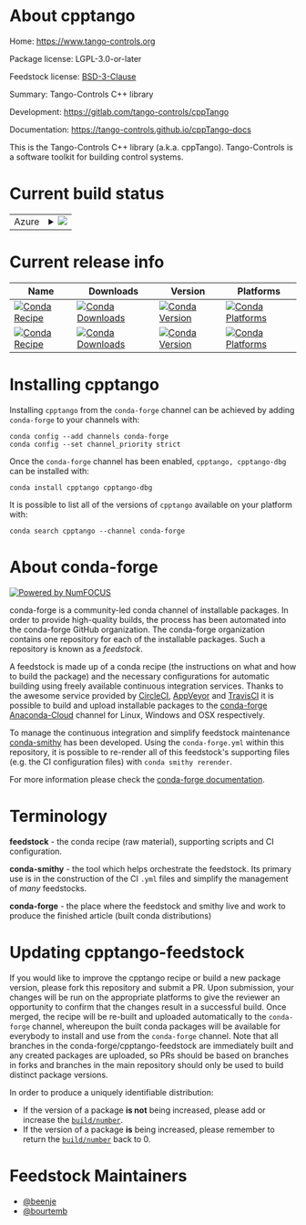 About cpptango
==============

Home: https://www.tango-controls.org

Package license: LGPL-3.0-or-later

Feedstock license: [BSD-3-Clause](https://github.com/conda-forge/cpptango-feedstock/blob/master/LICENSE.txt)

Summary: Tango-Controls C++ library

Development: https://gitlab.com/tango-controls/cppTango

Documentation: https://tango-controls.github.io/cppTango-docs

This is the Tango-Controls C++ library (a.k.a. cppTango).
Tango-Controls is a software toolkit for building control systems.


Current build status
====================


<table>
    
  <tr>
    <td>Azure</td>
    <td>
      <details>
        <summary>
          <a href="https://dev.azure.com/conda-forge/feedstock-builds/_build/latest?definitionId=11614&branchName=master">
            <img src="https://dev.azure.com/conda-forge/feedstock-builds/_apis/build/status/cpptango-feedstock?branchName=master">
          </a>
        </summary>
        <table>
          <thead><tr><th>Variant</th><th>Status</th></tr></thead>
          <tbody><tr>
              <td>linux_64</td>
              <td>
                <a href="https://dev.azure.com/conda-forge/feedstock-builds/_build/latest?definitionId=11614&branchName=master">
                  <img src="https://dev.azure.com/conda-forge/feedstock-builds/_apis/build/status/cpptango-feedstock?branchName=master&jobName=linux&configuration=linux_64_" alt="variant">
                </a>
              </td>
            </tr><tr>
              <td>win_64</td>
              <td>
                <a href="https://dev.azure.com/conda-forge/feedstock-builds/_build/latest?definitionId=11614&branchName=master">
                  <img src="https://dev.azure.com/conda-forge/feedstock-builds/_apis/build/status/cpptango-feedstock?branchName=master&jobName=win&configuration=win_64_" alt="variant">
                </a>
              </td>
            </tr>
          </tbody>
        </table>
      </details>
    </td>
  </tr>
</table>

Current release info
====================

| Name | Downloads | Version | Platforms |
| --- | --- | --- | --- |
| [![Conda Recipe](https://img.shields.io/badge/recipe-cpptango-green.svg)](https://anaconda.org/conda-forge/cpptango) | [![Conda Downloads](https://img.shields.io/conda/dn/conda-forge/cpptango.svg)](https://anaconda.org/conda-forge/cpptango) | [![Conda Version](https://img.shields.io/conda/vn/conda-forge/cpptango.svg)](https://anaconda.org/conda-forge/cpptango) | [![Conda Platforms](https://img.shields.io/conda/pn/conda-forge/cpptango.svg)](https://anaconda.org/conda-forge/cpptango) |
| [![Conda Recipe](https://img.shields.io/badge/recipe-cpptango--dbg-green.svg)](https://anaconda.org/conda-forge/cpptango-dbg) | [![Conda Downloads](https://img.shields.io/conda/dn/conda-forge/cpptango-dbg.svg)](https://anaconda.org/conda-forge/cpptango-dbg) | [![Conda Version](https://img.shields.io/conda/vn/conda-forge/cpptango-dbg.svg)](https://anaconda.org/conda-forge/cpptango-dbg) | [![Conda Platforms](https://img.shields.io/conda/pn/conda-forge/cpptango-dbg.svg)](https://anaconda.org/conda-forge/cpptango-dbg) |

Installing cpptango
===================

Installing `cpptango` from the `conda-forge` channel can be achieved by adding `conda-forge` to your channels with:

```
conda config --add channels conda-forge
conda config --set channel_priority strict
```

Once the `conda-forge` channel has been enabled, `cpptango, cpptango-dbg` can be installed with:

```
conda install cpptango cpptango-dbg
```

It is possible to list all of the versions of `cpptango` available on your platform with:

```
conda search cpptango --channel conda-forge
```


About conda-forge
=================

[![Powered by NumFOCUS](https://img.shields.io/badge/powered%20by-NumFOCUS-orange.svg?style=flat&colorA=E1523D&colorB=007D8A)](http://numfocus.org)

conda-forge is a community-led conda channel of installable packages.
In order to provide high-quality builds, the process has been automated into the
conda-forge GitHub organization. The conda-forge organization contains one repository
for each of the installable packages. Such a repository is known as a *feedstock*.

A feedstock is made up of a conda recipe (the instructions on what and how to build
the package) and the necessary configurations for automatic building using freely
available continuous integration services. Thanks to the awesome service provided by
[CircleCI](https://circleci.com/), [AppVeyor](https://www.appveyor.com/)
and [TravisCI](https://travis-ci.com/) it is possible to build and upload installable
packages to the [conda-forge](https://anaconda.org/conda-forge)
[Anaconda-Cloud](https://anaconda.org/) channel for Linux, Windows and OSX respectively.

To manage the continuous integration and simplify feedstock maintenance
[conda-smithy](https://github.com/conda-forge/conda-smithy) has been developed.
Using the ``conda-forge.yml`` within this repository, it is possible to re-render all of
this feedstock's supporting files (e.g. the CI configuration files) with ``conda smithy rerender``.

For more information please check the [conda-forge documentation](https://conda-forge.org/docs/).

Terminology
===========

**feedstock** - the conda recipe (raw material), supporting scripts and CI configuration.

**conda-smithy** - the tool which helps orchestrate the feedstock.
                   Its primary use is in the construction of the CI ``.yml`` files
                   and simplify the management of *many* feedstocks.

**conda-forge** - the place where the feedstock and smithy live and work to
                  produce the finished article (built conda distributions)


Updating cpptango-feedstock
===========================

If you would like to improve the cpptango recipe or build a new
package version, please fork this repository and submit a PR. Upon submission,
your changes will be run on the appropriate platforms to give the reviewer an
opportunity to confirm that the changes result in a successful build. Once
merged, the recipe will be re-built and uploaded automatically to the
`conda-forge` channel, whereupon the built conda packages will be available for
everybody to install and use from the `conda-forge` channel.
Note that all branches in the conda-forge/cpptango-feedstock are
immediately built and any created packages are uploaded, so PRs should be based
on branches in forks and branches in the main repository should only be used to
build distinct package versions.

In order to produce a uniquely identifiable distribution:
 * If the version of a package **is not** being increased, please add or increase
   the [``build/number``](https://docs.conda.io/projects/conda-build/en/latest/resources/define-metadata.html#build-number-and-string).
 * If the version of a package **is** being increased, please remember to return
   the [``build/number``](https://docs.conda.io/projects/conda-build/en/latest/resources/define-metadata.html#build-number-and-string)
   back to 0.

Feedstock Maintainers
=====================

* [@beenje](https://github.com/beenje/)
* [@bourtemb](https://github.com/bourtemb/)

